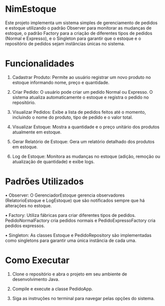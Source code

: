 # NimEstoque
Este projeto implementa um sistema simples de gerenciamento de pedidos e estoque utilizando o padrão Observer para monitorar as mudanças de estoque, o padrão Factory para a criação de diferentes tipos de pedidos (Normal e Expresso), e o Singleton para garantir que o estoque e o repositório de pedidos sejam instâncias únicas no sistema.
# Funcionalidades
1. Cadastrar Produto: Permite ao usuário registrar um novo produto no estoque informando nome, preço e quantidade.

2. Criar Pedido: O usuário pode criar um pedido Normal ou Expresso. O sistema atualiza automaticamente o estoque e registra o pedido no repositório.

3. Visualizar Pedidos: Exibe a lista de pedidos feitos até o momento, incluindo o nome do produto, tipo de pedido e o valor total.

4. Visualizar Estoque: Mostra a quantidade e o preço unitário dos produtos atualmente em estoque.

5. Gerar Relatório de Estoque: Gera um relatório detalhado dos produtos em estoque.

6. Log de Estoque: Monitora as mudanças no estoque (adição, remoção ou atualização de quantidade) e exibe logs.
# Padrões Utilizados
  • Observer: O GerenciadorEstoque gerencia observadores (RelatorioEstoque e LogEstoque) que são notificados sempre que há alterações no estoque.

  • Factory: Utiliza fábricas para criar diferentes tipos de pedidos. PedidoNormalFactory cria pedidos normais e PedidoExpressoFactory cria pedidos expressos.

  • Singleton: As classes Estoque e PedidoRepository são implementadas como singletons para garantir uma única instância de cada uma.
# Como Executar
1. Clone o repositório e abra o projeto em seu ambiente de desenvolvimento Java.

2. Compile e execute a classe PedidoApp.

3. Siga as instruções no terminal para navegar pelas opções do sistema.
